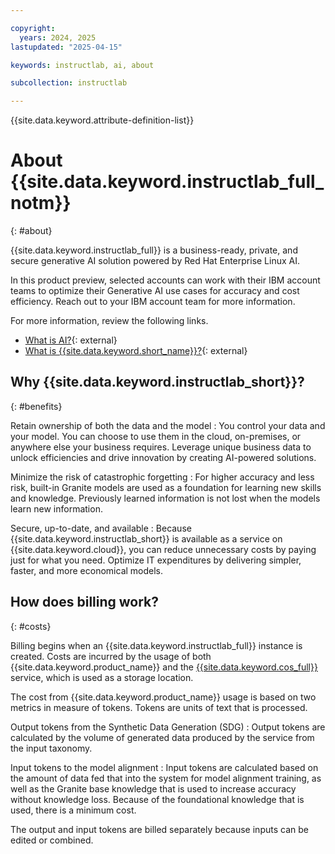 ```yaml
---

copyright:
  years: 2024, 2025
lastupdated: "2025-04-15"

keywords: instructlab, ai, about

subcollection: instructlab

---
```


{{site.data.keyword.attribute-definition-list}}


# About {{site.data.keyword.instructlab_full_notm}}
{: #about}

{{site.data.keyword.instructlab_full}} is a business-ready, private, and secure generative AI solution powered by Red Hat Enterprise Linux AI.

In this product preview, selected accounts can work with their IBM account teams to optimize their Generative AI use cases for accuracy and cost efficiency. Reach out to your IBM account team for more information.

For more information, review the following links.

- [What is AI?](https://www.ibm.com/think/topics/artificial-intelligence){: external}
- [What is {{site.data.keyword.short_name}}?](https://www.redhat.com/en/topics/ai/what-is-instructlab){: external}


## Why {{site.data.keyword.instructlab_short}}?
{: #benefits}

Retain ownership of both the data and the model
:   You control your data and your model. You can choose to use them in the cloud, on-premises, or anywhere else your business requires. Leverage unique business data to unlock efficiencies and drive innovation by creating AI-powered solutions.

Minimize the risk of catastrophic forgetting
:   For higher accuracy and less risk, built-in Granite models are used as a foundation for learning new skills and knowledge. Previously learned information is not lost when the models learn new information.

Secure, up-to-date, and available
:   Because {{site.data.keyword.instructlab_short}} is available as a service on {{site.data.keyword.cloud}}, you can reduce unnecessary costs by paying just for what you need. Optimize IT expenditures by delivering simpler, faster, and more economical models.


## How does billing work?
{: #costs}

Billing begins when an {{site.data.keyword.instructlab_full}} instance is created. Costs are incurred by the usage of both {{site.data.keyword.product_name}} and the [{{site.data.keyword.cos_full}}](https://cloud.ibm.com/objectstorage/create#pricing) service, which is used as a storage location.

The cost from {{site.data.keyword.product_name}} usage is based on two metrics in measure of tokens. Tokens are units of text that is processed.

Output tokens from the Synthetic Data Generation (SDG)
:   Output tokens are calculated by the volume of generated data produced by the service from the input taxonomy. 

Input tokens to the model alignment
:   Input tokens are calculated based on the amount of data fed that into the system for model alignment training, as well as the Granite base knowledge that is used to increase accuracy without knowledge loss. Because of the foundational knowledge that is used, there is a minimum cost.

The output and input tokens are billed separately because inputs can be edited or combined.
